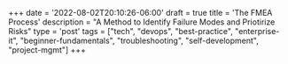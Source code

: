 +++
date = '2022-08-02T20:10:26-06:00'
draft = true
title = 'The FMEA Process'
description = "A Method to Identify Failure Modes and Priotirize Risks"
type = 'post'
tags = ["tech", "devops", "best-practice", "enterprise-it", "beginner-fundamentals", "troubleshooting", "self-development", "project-mgmt"]
+++

  <style type="text/css">
        .e-mail:before {
            content: attr(data-website) "\0040" attr(data-user);
            unicode-bidi: bidi-override;
            direction: rtl;
        }
    </style>

